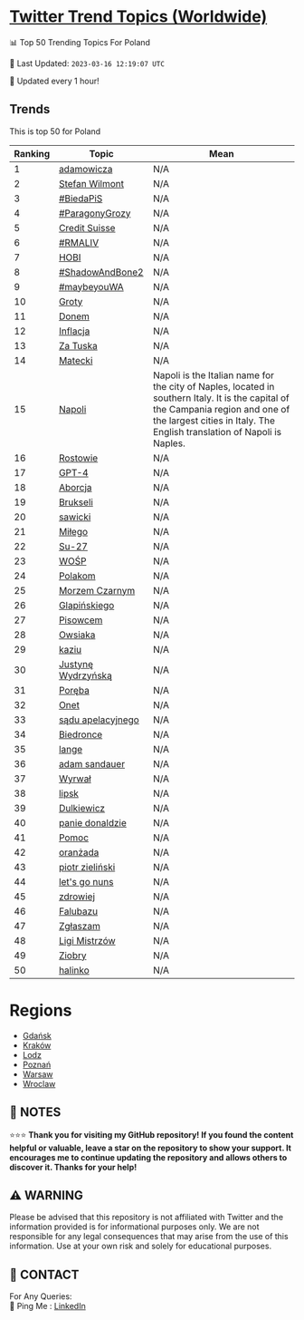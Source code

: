 [Twitter Trend Topics (Worldwide)](https://github.com/ErcinDedeoglu/Twitter-Trend-Topics)
==========


📊 Top 50 Trending Topics For Poland

📆 Last Updated: `2023-03-16 12:19:07 UTC`

🔧 Updated every 1 hour!


## Trends

This is top 50 for Poland

| Ranking | Topic | Mean |
| ------- | ------------ | ------------ |
| 1 | [adamowicza](http://twitter.com/search?q=adamowicza) | N/A |
| 2 | [Stefan Wilmont](http://twitter.com/search?q=Stefan+Wilmont) | N/A |
| 3 | [#BiedaPiS](http://twitter.com/search?q=%23BiedaPiS) | N/A |
| 4 | [#ParagonyGrozy](http://twitter.com/search?q=%23ParagonyGrozy) | N/A |
| 5 | [Credit Suisse](http://twitter.com/search?q=Credit+Suisse) | N/A |
| 6 | [#RMALIV](http://twitter.com/search?q=%23RMALIV) | N/A |
| 7 | [HOBI](http://twitter.com/search?q=HOBI) | N/A |
| 8 | [#ShadowAndBone2](http://twitter.com/search?q=%23ShadowAndBone2) | N/A |
| 9 | [#maybeyouWA](http://twitter.com/search?q=%23maybeyouWA) | N/A |
| 10 | [Groty](http://twitter.com/search?q=Groty) | N/A |
| 11 | [Donem](http://twitter.com/search?q=Donem) | N/A |
| 12 | [Inflacja](http://twitter.com/search?q=Inflacja) | N/A |
| 13 | [Za Tuska](http://twitter.com/search?q=Za+Tuska) | N/A |
| 14 | [Matecki](http://twitter.com/search?q=Matecki) | N/A |
| 15 | [Napoli](http://twitter.com/search?q=Napoli) | Napoli is the Italian name for the city of Naples, located in southern Italy. It is the capital of the Campania region and one of the largest cities in Italy. The English translation of Napoli is Naples. |
| 16 | [Rostowie](http://twitter.com/search?q=Rostowie) | N/A |
| 17 | [GPT-4](http://twitter.com/search?q=GPT-4) | N/A |
| 18 | [Aborcja](http://twitter.com/search?q=Aborcja) | N/A |
| 19 | [Brukseli](http://twitter.com/search?q=Brukseli) | N/A |
| 20 | [sawicki](http://twitter.com/search?q=sawicki) | N/A |
| 21 | [Miłego](http://twitter.com/search?q=Mi%c5%82ego) | N/A |
| 22 | [Su-27](http://twitter.com/search?q=Su-27) | N/A |
| 23 | [WOŚP](http://twitter.com/search?q=WO%c5%9aP) | N/A |
| 24 | [Polakom](http://twitter.com/search?q=Polakom) | N/A |
| 25 | [Morzem Czarnym](http://twitter.com/search?q=Morzem+Czarnym) | N/A |
| 26 | [Glapińskiego](http://twitter.com/search?q=Glapi%c5%84skiego) | N/A |
| 27 | [Pisowcem](http://twitter.com/search?q=Pisowcem) | N/A |
| 28 | [Owsiaka](http://twitter.com/search?q=Owsiaka) | N/A |
| 29 | [kaziu](http://twitter.com/search?q=kaziu) | N/A |
| 30 | [Justynę Wydrzyńską](http://twitter.com/search?q=Justyn%c4%99+Wydrzy%c5%84sk%c4%85) | N/A |
| 31 | [Poręba](http://twitter.com/search?q=Por%c4%99ba) | N/A |
| 32 | [Onet](http://twitter.com/search?q=Onet) | N/A |
| 33 | [sądu apelacyjnego](http://twitter.com/search?q=s%c4%85du+apelacyjnego) | N/A |
| 34 | [Biedronce](http://twitter.com/search?q=Biedronce) | N/A |
| 35 | [lange](http://twitter.com/search?q=lange) | N/A |
| 36 | [adam sandauer](http://twitter.com/search?q=adam+sandauer) | N/A |
| 37 | [Wyrwał](http://twitter.com/search?q=Wyrwa%c5%82) | N/A |
| 38 | [lipsk](http://twitter.com/search?q=lipsk) | N/A |
| 39 | [Dulkiewicz](http://twitter.com/search?q=Dulkiewicz) | N/A |
| 40 | [panie donaldzie](http://twitter.com/search?q=panie+donaldzie) | N/A |
| 41 | [Pomoc](http://twitter.com/search?q=Pomoc) | N/A |
| 42 | [oranżada](http://twitter.com/search?q=oran%c5%bcada) | N/A |
| 43 | [piotr zieliński](http://twitter.com/search?q=piotr+zieli%c5%84ski) | N/A |
| 44 | [let's go nuns](http://twitter.com/search?q=let%27s+go+nuns) | N/A |
| 45 | [zdrowiej](http://twitter.com/search?q=zdrowiej) | N/A |
| 46 | [Falubazu](http://twitter.com/search?q=Falubazu) | N/A |
| 47 | [Zgłaszam](http://twitter.com/search?q=Zg%c5%82aszam) | N/A |
| 48 | [Ligi Mistrzów](http://twitter.com/search?q=Ligi+Mistrz%c3%b3w) | N/A |
| 49 | [Ziobry](http://twitter.com/search?q=Ziobry) | N/A |
| 50 | [halinko](http://twitter.com/search?q=halinko) | N/A |



# Regions

* [Gdańsk](</Poland/Gdańsk.md>)
* [Kraków](</Poland/Kraków.md>)
* [Lodz](</Poland/Lodz.md>)
* [Poznań](</Poland/Poznań.md>)
* [Warsaw](</Poland/Warsaw.md>)
* [Wroclaw](</Poland/Wroclaw.md>)



## 📝 NOTES

⭐⭐⭐ **Thank you for visiting my GitHub repository! If you found the content helpful or valuable, leave a star on the repository to show your support. It encourages me to continue updating the repository and allows others to discover it. Thanks for your help!**


## ⚠️ WARNING

Please be advised that this repository is not affiliated with Twitter and the information provided is for informational purposes only. We are not responsible for any legal consequences that may arise from the use of this information. Use at your own risk and solely for educational purposes.


## 📨 CONTACT

 For Any Queries:  
            🏓 Ping Me : [LinkedIn](https://www.linkedin.com/in/ercindedeoglu/)
